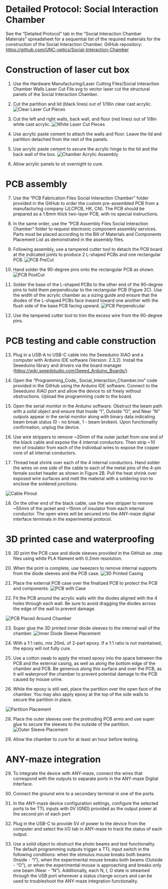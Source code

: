 # Detailed Protocol: Social Interaction Chamber 

See the “Detailed Protocol” tab in the “Social Interaction Chamber Materials” spreadsheet for a sequential list of the required materials for the construction of the Social Interaction Chamber.
GitHub repository: https://github.com/UNC-optics/Social-Interaction-Chamber 

# Construction of laser cut box

1.	Use the Hardware Manufacturing/Laser Cutting Files/Social Interaction Chamber Walls Laser Cut File.svg to vector laser cut the structural panels of the Social Interaction Chamber.
   
2.	Cut the partition and lid (black lines) out of 1/16in clear cast acrylic.
   ![Clear Laser Cut Pieces](https://github.com/user-attachments/assets/6a37a6c0-da75-4a4f-b60f-0c010265fa8a)
  	
3.	Cut the left and right walls, back wall, and floor (red lines) out of 1/8in white cast acrylic.
   ![White Laser Cut Pieces](https://github.com/user-attachments/assets/3ea4cb6e-5954-450e-8881-0b6baed38976)
  	
4.	Use acrylic paste cement to attach the walls and floor. Leave the lid and partition detached from the rest of the panels.
   
5.	Use acrylic paste cement to secure the acrylic hinge to the lid and the back wall of the box.
![Chamber Acrylic Assembly](https://github.com/user-attachments/assets/3b6847cc-9614-4489-95fc-c9b40c694510)

6.	Allow acrylic panels to sit overnight to cure. 

# PCB assembly

7.	Use the “PCB Fabrication Files Social Interaction Chamber” folder provided in the GitHub to order the custom pre-assembled PCB from a manufacturing company (JLCPCB, HK, CN). The PCB should be prepared as a 1.6mm thick two-layer PCB, with no special instructions.
   
8.	In the same order, use the “PCB Assembly Files Social Interaction Chamber” folder to request electronic component assembly services. Parts must be placed according to the Bill of Materials and Components Placement List as demonstrated in the assembly files.
    
9.	Following assembly, use a tampered cutter tool to detach the PCB board at the indicated joints to produce 2 L-shaped PCBs and one rectangular PCB.
![PCB PreCut](https://github.com/user-attachments/assets/68fa4855-61aa-4018-852d-9c0f7007131e)

10.	Hand solder the 90-degree pins onto the rectangular PCB as shown.
![PCB PostCut](https://github.com/user-attachments/assets/8707419a-9551-4b26-9ecc-c180010a4cd7)

11.	Solder the base of the L-shaped PCBs to the other end of the 90-degree pins to hold them perpendicular to the rectangular PCB (Figure 2C). Use the width of the acrylic chamber as a sizing guide and ensure that the diodes of the L-shaped PCBs face inward toward one another with the flush side of the base PCB facing upward. 
![PCB Perpendicular](https://github.com/user-attachments/assets/6f875342-134d-4b68-8167-c98845003936)

12.	Use the tampered cutter tool to trim the excess wire from the 90-degree pins.


# PCB testing and cable construction

13.	Plug in a USB-A to USB-C cable into the Seeeduino XIAO and a computer with Arduino IDE software (Version: 2.3.2). Install the Seeeduino library and drivers via the board manager (https://wiki.seeedstudio.com/Seeed_Arduino_Boards/).
    
14.	Open the “Programming_Code_ Social_Interaction_Chamber.ino” code provided in the GitHub using the Arduino IDE software. Connect to the Seeeduino XIAO port and allow the device to sit freely without obstructions. Upload the programming code to the board.
  
15.	Open the serial monitor in the Arduino software. Obstruct the beam path with a solid object and ensure that Inside “I”, Outside “O”, and Near “N” outputs appear in the serial monitor along with binary data indicating beam break status (0 - no break, 1 - beam broken). Upon functionality confirmation, unplug the device.
    
16.	Use wire strippers to remove ~20mm of the outer jacket from one end of the black cable and expose the 4 internal conductors. Then strip ~10 mm of insulator from each of the individual wires to expose the copper core of all internal conductors.
    
17.	Thread heat shrink over each of the 4 internal conductors. Hand solder the wires on one side of the cable to each of the metal pins of the 4-pin female socket header as shown in Figure 2B. Pull the heat shrink over exposed wire surfaces and melt the material with a soldering iron to enclose the soldered junctions.

![Cable Pinout](https://github.com/user-attachments/assets/de594cb1-ff33-4ce7-89c0-413638bbd0cf)

18.	On the other end of the black cable, use the wire stripper to remove ~50mm of the jacket and ~15mm of insulator from each internal conductor. The open wires will be secured into the ANY-maze digital interface terminals in the experimental protocol.

# 3D printed case and waterproofing
19.	3D print the PCB case and diode sleeves provided in the GitHub as .step files using white PLA filament with 0.2mm resolution.
20.	When the print is complete, use tweezers to remove internal supports from the diode sleeves and the PCB case.
![3D Printed Casing](https://github.com/user-attachments/assets/c63ea85d-db89-451b-ad10-bc1a7e68651c)

21.	Place the external PCB case over the finalized PCB to protect the PCB and components.
![PCB with Case](https://github.com/user-attachments/assets/2a1111d7-4de6-4b23-89be-299ad7393930)

22.	Fit the PCB around the acrylic walls with the diodes aligned with the 4 holes through each wall. Be sure to avoid dragging the diodes across the edge of the wall to prevent damage.

![PCB Placed Around Chamber](https://github.com/user-attachments/assets/dac081dc-cd19-4ac8-ac1d-ff1d14faae1b)

23.	Super glue the 3D printed inner diode sleeves to the internal wall of the chamber.
![Inner Diode Sleeve Placement](https://github.com/user-attachments/assets/347cacdc-24b3-4b23-975e-a12556d9acd3)

24.	With a 1:1 ratio, mix 20mL of 2-part epoxy. If a 1:1 ratio is not maintained, the epoxy will not fully cure.
25.	Use a cotton swab to apply the mixed epoxy into the space between the PCB and the external casing, as well as along the bottom edge of the chamber and PCB. Be generous along this surface and over the PCB, as it will waterproof the chamber to prevent potential damage to the PCB caused by mouse urine.
26.	While the epoxy is still wet, place the partition over the open face of the chamber. You may also apply epoxy at the top of the side walls to secure the partition in place.

![Partition Placement](https://github.com/user-attachments/assets/27d2ef60-740d-4079-a9a5-0f123fb5614c)

28.	Place the outer sleeves over the protruding PCB arms and use super glue to secure the sleeves to the outside of the partition.
![Outer Sleeve Placement](https://github.com/user-attachments/assets/723e89b2-ced5-4816-965e-b7e8508a4e04)

29.	Allow the chamber to cure for at least an hour before testing. 

# ANY-maze integration

29.	To integrate the device with ANY-maze, connect the wires that correspond with the outputs to separate ports in the ANY-maze Digital Interface.
    
30.	Connect the ground wire to a secondary terminal in one of the ports.
    
31.	In the ANY-maze device configuration settings, configure the selected ports to be TTL inputs with 0V (GND) provided as the output power at the second pin of each port
    
32.	Plug in the USB-C to provide 5V of power to the device from the computer and select the I/O tab in ANY-maze to track the status of each output.
  
33.	Use a solid object to obstruct the photo beams and test functionality. The default programming outputs trigger a TTL input switch in the following conditions: when the stimulus mouse breaks both beams (Inside - “I”), when the experimental mouse breaks both beams (Outside - “O”), or when the experimental mouse is approaching and breaks only one beam (Near - “N”). Additionally, each N, I, O state is streamed through the USB port whenever a status change occurs and can be used to troubleshoot the ANY-maze integration functionality.
